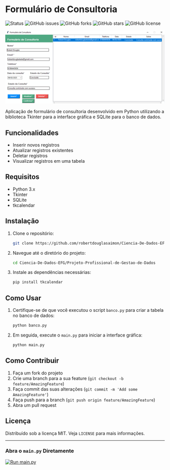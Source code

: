 # Formulário de Consultoria

![Status](https://img.shields.io/badge/status-active-brightgreen)
![GitHub issues](https://img.shields.io/github/issues/robertdouglasaimon/Ciencia-De-Dados-EFG)
![GitHub forks](https://img.shields.io/github/forks/robertdouglasaimon/Ciencia-De-Dados-EFG)
![GitHub stars](https://img.shields.io/github/stars/robertdouglasaimon/Ciencia-De-Dados-EFG)
![GitHub license](https://img.shields.io/github/license/robertdouglasaimon/Ciencia-De-Dados-EFG)

![alt text](image.png)

Aplicação de formulário de consultoria desenvolvido em Python utilizando a biblioteca Tkinter para a interface gráfica e SQLite para o banco de dados.

## Funcionalidades

- Inserir novos registros
- Atualizar registros existentes
- Deletar registros
- Visualizar registros em uma tabela

## Requisitos

- Python 3.x
- Tkinter
- SQLite
- tkcalendar

## Instalação

1. Clone o repositório:
    ```bash
    git clone https://github.com/robertdouglasaimon/Ciencia-De-Dados-EFG.git
    ```

2. Navegue até o diretório do projeto:
    ```bash
    cd Ciencia-De-Dados-EFG/Projeto-Profissional-de-Gestao-de-Dados
    ```

3. Instale as dependências necessárias:
    ```bash
    pip install tkcalendar
    ```

## Como Usar

1. Certifique-se de que você executou o script `banco.py` para criar a tabela no banco de dados:
    ```bash
    python banco.py
    ```

2. Em seguida, execute o `main.py` para iniciar a interface gráfica:
    ```bash
    python main.py
    ```

## Como Contribuir

1. Faça um fork do projeto
2. Crie uma branch para a sua feature (`git checkout -b feature/AmazingFeature`)
3. Faça commit das suas alterações (`git commit -m 'Add some AmazingFeature'`)
4. Faça push para a branch (`git push origin feature/AmazingFeature`)
5. Abra um pull request

## Licença

Distribuído sob a licença MIT. Veja `LICENSE` para mais informações.

---

### Abra o `main.py` Diretamente

[![Run main.py](https://img.shields.io/badge/run-main.py-blue)](https://mybinder.org/v2/gh/robertdouglasaimon/Ciencia-De-Dados-EFG/HEAD?filepath=Projeto-Profissional-de-Gestao-de-Dados/main.py)